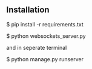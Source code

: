 ## Installation

$ pip install -r requirements.txt

$ python websockets_server.py

and in seperate terminal

$ python manage.py runserver
